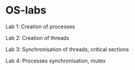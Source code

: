 # OS-labs
Lab 1: Creation of processes

Lab 2: Creation of threads

Lab 3: Synchronisation of threads, critical sections

Lab 4: Processes synchronisation, mutex
